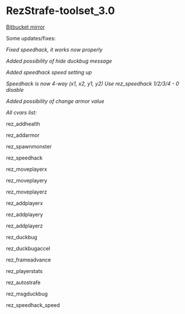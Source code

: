 # RezStrafe-toolset_3.0

[Bitbucket mirror](https://bitbucket.org/rezzzwaq/rezstrafe-toolset_3.0)

Some updates/fixes:

*Fixed speedhack, it works now properly*

*Added possibility of hide duckbug message*

*Added speedhack speed setting up*

*Speedhack is now 4-way (x1, x2, y1, y2)
Use rez_speedhack 1/2/3/4 - 0 disable*

*Added possibility of change armor value*

*All cvars list:*

rez_addhealth

rez_addarmor

rez_spawnmonster

rez_speedhack

rez_moveplayerx

rez_moveplayery

rez_moveplayerz

rez_addplayerx

rez_addplayery

rez_addplayerz

rez_duckbug

rez_duckbugaccel

rez_frameadvance

rez_playerstats

rez_autostrafe

rez_msgduckbug

rez_speedhack_speed
